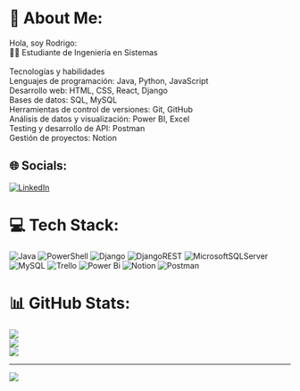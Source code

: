# 💫 About Me:
Hola, soy Rodrigo:<br>👨‍💻 Estudiante de Ingeniería en Sistemas<br><br>Tecnologías y habilidades<br>Lenguajes de programación: Java, Python, JavaScript<br>Desarrollo web: HTML, CSS, React, Django<br>Bases de datos: SQL, MySQL<br>Herramientas de control de versiones: Git, GitHub<br>Análisis de datos y visualización: Power BI, Excel<br>Testing y desarrollo de API: Postman<br>Gestión de proyectos: Notion


## 🌐 Socials:
[![LinkedIn](https://img.shields.io/badge/LinkedIn-%230077B5.svg?logo=linkedin&logoColor=white)](https://linkedin.com/in/www.linkedin.com/in/rodrigo-malqui-sifuentes-a2984329a) 

# 💻 Tech Stack:
![Java](https://img.shields.io/badge/java-%23ED8B00.svg?style=for-the-badge&logo=openjdk&logoColor=white) ![PowerShell](https://img.shields.io/badge/PowerShell-%235391FE.svg?style=for-the-badge&logo=powershell&logoColor=white) ![Django](https://img.shields.io/badge/django-%23092E20.svg?style=for-the-badge&logo=django&logoColor=white) ![DjangoREST](https://img.shields.io/badge/DJANGO-REST-ff1709?style=for-the-badge&logo=django&logoColor=white&color=ff1709&labelColor=gray) ![MicrosoftSQLServer](https://img.shields.io/badge/Microsoft%20SQL%20Server-CC2927?style=for-the-badge&logo=microsoft%20sql%20server&logoColor=white) ![MySQL](https://img.shields.io/badge/mysql-%2300000f.svg?style=for-the-badge&logo=mysql&logoColor=white) ![Trello](https://img.shields.io/badge/Trello-%23026AA7.svg?style=for-the-badge&logo=Trello&logoColor=white) ![Power Bi](https://img.shields.io/badge/power_bi-F2C811?style=for-the-badge&logo=powerbi&logoColor=black) ![Notion](https://img.shields.io/badge/Notion-%23000000.svg?style=for-the-badge&logo=notion&logoColor=white) ![Postman](https://img.shields.io/badge/Postman-FF6C37?style=for-the-badge&logo=postman&logoColor=white)
# 📊 GitHub Stats:
![](https://github-readme-stats.vercel.app/api?username=Malloki01&theme=dracula&hide_border=false&include_all_commits=true&count_private=false)<br/>
![](https://github-readme-streak-stats.herokuapp.com/?user=Malloki01&theme=dracula&hide_border=false)<br/>
![](https://github-readme-stats.vercel.app/api/top-langs/?username=Malloki01&theme=dracula&hide_border=false&include_all_commits=true&count_private=false&layout=compact)

---
[![](https://visitcount.itsvg.in/api?id=Malloki01&icon=0&color=1)](https://visitcount.itsvg.in)

<!-- Proudly created with GPRM ( https://gprm.itsvg.in ) -->
